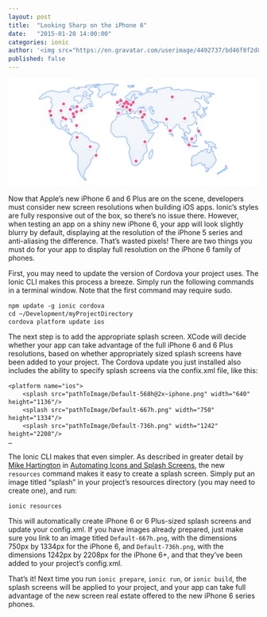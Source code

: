 ```yaml
---
layout: post
title:  "Looking Sharp on the iPhone 6"
date:   "2015-01-20 14:00:00"
categories: ionic
author: '<img src="https://en.gravatar.com/userimage/4492737/bd46f8f2d8d12133c4df6c0441bc7ef1.jpg" class="author-icon"><a href="http://twitter.com/perrygovier" target="_blank">@perrygovier</a>'
published: false
---
```


![Cordova on the iPhone 6](/img/blog/community-header.png)

Now that Apple’s new iPhone 6 and 6 Plus are on the scene, developers must consider new screen resolutions when building iOS apps. Ionic’s styles are fully responsive out of the box, so there’s no issue there. However, when testing an app on a shiny new iPhone 6, your app will look slightly blurry by default, displaying at the resolution of the iPhone 5 series and anti-aliasing the difference. That’s wasted pixels! There are two things you must do for your app to display full resolution on the iPhone 6 family of phones.

<!-- more -->

First, you may need to update the version of Cordova your project uses. The Ionic CLI makes this process a breeze. Simply run the following commands in a terminal window. Note that the first command may require sudo.
```
npm update -g ionic cordova
cd ~/Development/myProjectDirectory
cordova platform update ios
```

The next step is to add the appropriate splash screen. XCode will decide whether your app can take advantage of the full iPhone 6 and 6 Plus resolutions, based on whether appropriately sized splash screens have been added to your project. The Cordova update you just installed also includes the ability to specify splash screens via the confix.xml file, like this:
```
<platform name="ios">
    <splash src="pathToImage/Default-568h@2x~iphone.png" width="640" height="1136"/>
    <splash src="pathToImage/Default-667h.png" width="750" height="1334"/>
    <splash src="pathToImage/Default-736h.png" width="1242" height="2208"/>
…
```

The Ionic CLI makes that even simpler. As described in greater detail by [Mike Hartington](https://twitter.com/mhartington) in [Automating Icons and Splash Screens](http://ionicframework.com/blog/automating-icons-and-splash-screens/), the new `resources` command makes it easy to create a splash screen. Simply put an image titled “splash” in your project’s resources directory (you may need to create one), and run:
```
ionic resources
```

This will automatically create iPhone 6 or 6 Plus-sized splash screens and update your config.xml. If you have images already prepared, just make sure you link to an image titled `Default-667h.png`, with the dimensions 750px by 1334px for the iPhone 6, and `Default-736h.png`, with the dimensions 1242px by 2208px for the iPhone 6+, and that they’ve been added to your project’s config.xml.

That’s it! Next time you run `ionic prepare`, `ionic run`, or `ionic build`, the splash screens will be applied to your project, and your app can take full advantage of the new screen real estate offered to the new iPhone 6 series phones.




